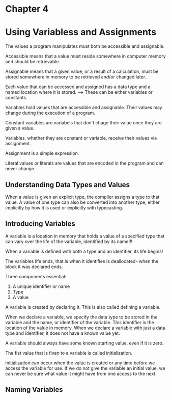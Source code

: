 # Chapter 4
# Using Variabless and Assignments

The values a program manipulates must both be accessible and assignable.

Accessible means that a value must reside somewhere in computer memory and should be retrievable.

Assignable means that a given value, or a result of a calculation, must be stored somewhere in memory to be retrieved and/or changed later.

Each value that can be accessed and assigned has a data type and a named location where it is stored. --> These can be either variables or constants.

Variables hold values that are accessible and assignable. Their values may change during the execution of a program.

Constant variables are variabels that don't chage their value once they are given a value.

Variables, whether they are constant or variable, receive their values via assignment.

Assignment is a simple expression.

Literal values or literals are values that are encoded in the program and can never change.

## Understanding Data Types and Values

When a value is given an explicit type, the compiler assigns a type to that value. A value of one type can also be converted into another type, either implicitly by how it is used or explicitly with typecasting.

## Introducing Variables

A variable is a location in memory that holds a value of a specified type that can vary over the life of the variable, identified by its name!!!

When a variable is defined with both a type and an identifier, its life begins!

The variables life ends, that is when it identifies is deallocated- when the block it was declared ends.

Three components essential:
1. A unique identifier or name
2. Type
3. A value

A variable is created by declaring it. This is also called defining a variable.

When we declare a variable, we specify the data type to be stored in the variable and the name, or identifier of the variable. This identifier is the location of the value in memory. When we declare a variable with just a data type and identifier, it does not have a known value yet.

A variable should always have some known starting value, even if it is zero.

The fist value that is fiven to a variable is called initialization.

Initialization can occur when the value is created or any time before we access the variable for use. If we do not give the variable an initial value, we can never be sure what value it might have from one access to the next.

## Naming Variables